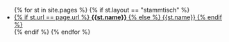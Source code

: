 <ul>
{% for st in site.pages %}
  {% if st.layout == "stammtisch" %}
    <li><a href="{{st.url}}">
      {% if st.url == page.url %}
        <b>{{st.name}}</b>
      {% else %}
        {{st.name}}
      {% endif %}
    </a></li>
  {% endif %}
{% endfor %}
</ul>
